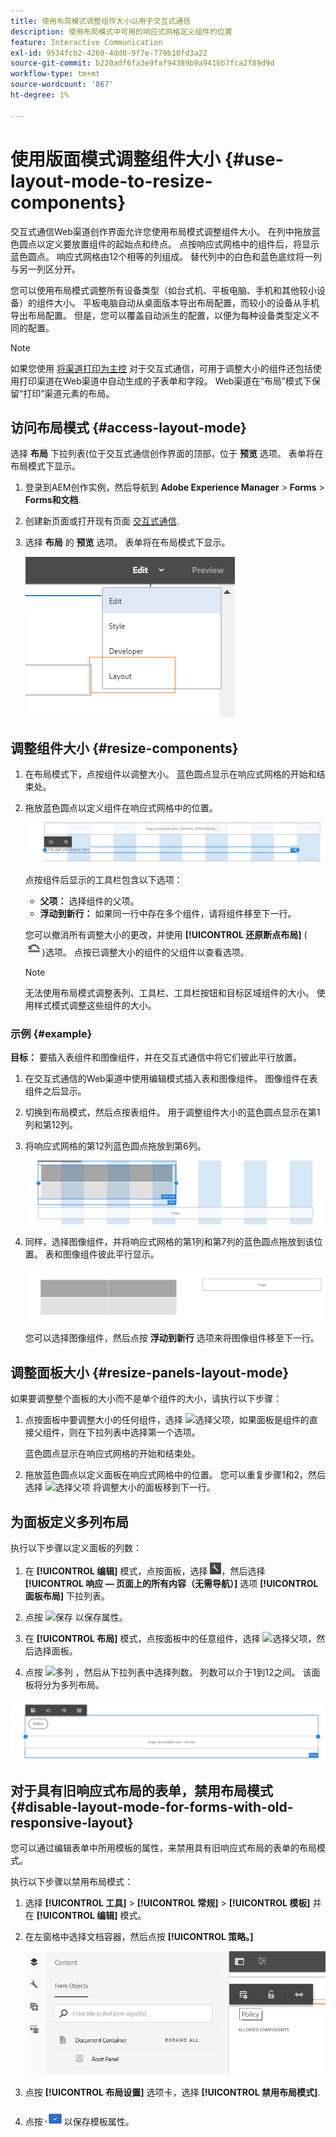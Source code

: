 ```yaml
---
title: 使用布局模式调整组件大小以用于交互式通信
description: 使用布局模式中可用的响应式网格定义组件的位置
feature: Interactive Communication
exl-id: 9534fcb2-4260-4dd0-9f7e-779b10fd3a22
source-git-commit: b220adf6fa3e9faf94389b9a9416b7fca2f89d9d
workflow-type: tm+mt
source-wordcount: '867'
ht-degree: 1%

---
```


# 使用版面模式调整组件大小 {#use-layout-mode-to-resize-components}

交互式通信Web渠道创作界面允许您使用布局模式调整组件大小。 在列中拖放蓝色圆点以定义要放置组件的起始点和终点。 点按响应式网格中的组件后，将显示蓝色圆点。 响应式网格由12个相等的列组成。 替代列中的白色和蓝色底纹将一列与另一列区分开。

您可以使用布局模式调整所有设备类型（如台式机、平板电脑、手机和其他较小设备）的组件大小。 平板电脑自动从桌面版本导出布局配置，而较小的设备从手机导出布局配置。 但是，您可以覆盖自动派生的配置，以便为每种设备类型定义不同的配置。

>[!NOTE]
>
>如果您使用 [将渠道打印为主控](../../forms/using/create-interactive-communication.md) 对于交互式通信，可用于调整大小的组件还包括使用打印渠道在Web渠道中自动生成的子表单和字段。 Web渠道在“布局”模式下保留“打印”渠道元素的布局。

## 访问布局模式 {#access-layout-mode}

选择 **布局** 下拉列表(位于交互式通信创作界面的顶部，位于 **预览** 选项。 表单将在布局模式下显示。

1. 登录到AEM创作实例，然后导航到 **Adobe Experience Manager** > **Forms** > **Forms和文档**.
1. 创建新页面或打开现有页面 [交互式通信](../../forms/using/create-interactive-communication.md).
1. 选择 **布局** 的 **预览** 选项。 表单将在布局模式下显示。

   ![交互式通信的布局模式](assets/layout_mode_ic_new.png)

## 调整组件大小 {#resize-components}

1. 在布局模式下，点按组件以调整大小。 蓝色圆点显示在响应式网格的开始和结束处。
1. 拖放蓝色圆点以定义组件在响应式网格中的位置。

   ![使用布局模式调整大小](assets/layout_mode_resize_new_updated.png)

   点按组件后显示的工具栏包含以下选项：

   * **父项：** 选择组件的父项。
   * **浮动到新行：** 如果同一行中存在多个组件，请将组件移至下一行。

   您可以撤消所有调整大小的更改，并使用 **[!UICONTROL 还原断点布局]** ( ![还原断点](assets/reverttopreviouslypublishedversion.png))选项。 点按已调整大小的组件的父组件以查看选项。

   >[!NOTE]
   >
   >无法使用布局模式调整表列、工具栏、工具栏按钮和目标区域组件的大小。 使用样式模式调整这些组件的大小。

### 示例 {#example}

**目标：** 要插入表组件和图像组件，并在交互式通信中将它们彼此平行放置。

1. 在交互式通信的Web渠道中使用编辑模式插入表和图像组件。 图像组件在表组件之后显示。
1. 切换到布局模式，然后点按表组件。 用于调整组件大小的蓝色圆点显示在第1列和第12列。
1. 将响应式网格的第12列蓝色圆点拖放到第6列。

   ![定义表的端点](assets/layout_mode_end_point_table_new.png)

1. 同样，选择图像组件，并将响应式网格的第1列和第7列的蓝色圆点拖放到该位置。 表和图像组件彼此平行显示。

   ![在“布局”模式下并行的表和图像](assets/table_image_parallel_new.png)

   您可以选择图像组件，然后点按 **浮动到新行** 选项来将图像组件移至下一行。

## 调整面板大小 {#resize-panels-layout-mode}

如果要调整整个面板的大小而不是单个组件的大小，请执行以下步骤：

1. 点按面板中要调整大小的任何组件，选择 ![选择父项](assets/select_parent_icon.svg)，如果面板是组件的直接父组件，则在下拉列表中选择第一个选项。

   蓝色圆点显示在响应式网格的开始和结束处。

1. 拖放蓝色圆点以定义面板在响应式网格中的位置。
您可以重复步骤1和2，然后选择 ![选择父项](assets/float_to_new_line_icon.svg) 将调整大小的面板移到下一行。

## 为面板定义多列布局

执行以下步骤以定义面板的列数：

1. 在 **[!UICONTROL 编辑]** 模式，点按面板，选择 ![配置](assets/configure_icon.png)，然后选择 **[!UICONTROL 响应 — 页面上的所有内容（无需导航）]** 选项 **[!UICONTROL 面板布局]** 下拉列表。

1. 点按 ![保存](assets/save_icon.svg) 以保存属性。

1. 在 **[!UICONTROL 布局]** 模式，点按面板中的任意组件，选择 ![选择父项](assets/select_parent_icon.svg)，然后选择面板。

1. 点按 ![多列](assets/multi-column.svg) ，然后从下拉列表中选择列数。 列数可以介于1到12之间。 该面板将分为多列布局。

![布局模式中的多列](assets/multi-column-layout.png)

## 对于具有旧响应式布局的表单，禁用布局模式 {#disable-layout-mode-for-forms-with-old-responsive-layout}

您可以通过编辑表单中所用模板的属性，来禁用具有旧响应式布局的表单的布局模式。

执行以下步骤以禁用布局模式：

1. 选择 **[!UICONTROL 工具]** > **[!UICONTROL 常规]** > **[!UICONTROL 模板]** 并在 **[!UICONTROL 编辑]** 模式。
1. 在左窗格中选择文档容器，然后点按 **[!UICONTROL 策略。]**

   ![禁用布局模式](assets/policy_disable_layout_mode.png)

1. 点按 **[!UICONTROL 布局设置]** 选项卡，选择 **[!UICONTROL 禁用布局模式]**.
1. 点按 ![保存更改](assets/save_icon.png) 以保存模板属性。
